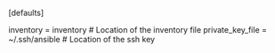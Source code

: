 [defaults]

inventory = inventory    # Location of the inventory file
private_key_file = ~/.ssh/ansible    # Location of the ssh key


